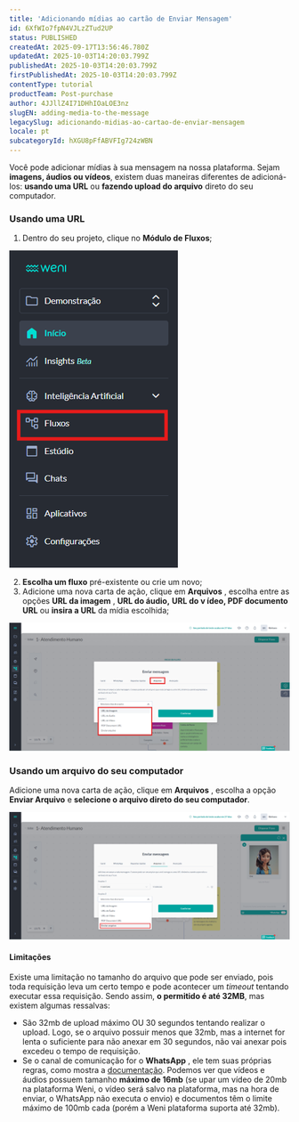 ```yaml
---
title: 'Adicionando mídias ao cartão de Enviar Mensagem'
id: 6XfWIo7fpN4VJLzZTud2UP
status: PUBLISHED
createdAt: 2025-09-17T13:56:46.780Z
updatedAt: 2025-10-03T14:20:03.799Z
publishedAt: 2025-10-03T14:20:03.799Z
firstPublishedAt: 2025-10-03T14:20:03.799Z
contentType: tutorial
productTeam: Post-purchase
author: 4JJllZ4I71DHhIOaLOE3nz
slugEN: adding-media-to-the-message
legacySlug: adicionando-midias-ao-cartao-de-enviar-mensagem
locale: pt
subcategoryId: hXGU8pFfABVFIg724zWBN
---
```


Você pode adicionar mídias à sua mensagem na nossa plataforma. Sejam **imagens, áudios ou vídeos**, existem duas maneiras diferentes de adicioná-los: **usando uma URL** ou **fazendo upload do arquivo** direto do seu computador.

### **Usando uma URL**
  1. Dentro do seu projeto, clique no **Módulo de Fluxos**;

![](https://raw.githubusercontent.com/vtexdocs/help-center-content/refs/heads/main/docs/pt/tutorials/weni-by-vtex/fluxos/adicionando-midias-ao-cartao-de-enviar-mensagem_1.png)

  2. **Escolha um fluxo** pré-existente ou crie um novo;
  3. Adicione uma nova carta de ação, clique em **Arquivos** , escolha entre as opções **URL da imagem** , **URL do áudio,** **URL do v ídeo, PDF documento URL** ou **insira a URL** da mídia escolhida;

![](https://raw.githubusercontent.com/vtexdocs/help-center-content/refs/heads/main/docs/pt/tutorials/weni-by-vtex/fluxos/adicionando-midias-ao-cartao-de-enviar-mensagem_2.png)

### **Usando um arquivo do seu computador**
Adicione uma nova carta de ação, clique em **Arquivos** , escolha a opção **Enviar Arquivo** e **selecione o arquivo direto do seu computador**.

![](https://raw.githubusercontent.com/vtexdocs/help-center-content/refs/heads/main/docs/pt/tutorials/weni-by-vtex/fluxos/adicionando-midias-ao-cartao-de-enviar-mensagem_3.png)

#### **Limitações**

Existe uma limitação no tamanho do arquivo que pode ser enviado, pois toda requisição leva um certo tempo e pode acontecer um _timeout_ tentando executar essa requisição. Sendo assim, **o permitido é até 32MB**, mas existem algumas ressalvas:

  * São 32mb de upload máximo OU 30 segundos tentando realizar o upload. Logo, se o arquivo possuir menos que 32mb, mas a internet for lenta o suficiente para não anexar em 30 segundos, não vai anexar pois excedeu o tempo de requisição.
  * Se o canal de comunicação for o **WhatsApp** , ele tem suas próprias regras, como mostra a [documentação](https://developers.facebook.com/docs/whatsapp/cloud-api/reference/media#supported-media-types). Podemos ver que vídeos e áudios possuem tamanho **máximo de 16mb** (se upar um vídeo de 20mb na plataforma Weni, o vídeo será salvo na plataforma, mas na hora de enviar, o WhatsApp não executa o envio) e documentos têm o limite máximo de 100mb cada (porém a Weni plataforma suporta até 32mb).
